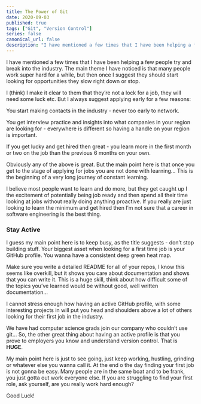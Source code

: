 ```yaml
---
title: The Power of Git
date: 2020-09-03
published: true
tags: ["Git", "Version Control"]
series: false
canonical_url: false
description: "I have mentioned a few times that I have been helping a few people try and break into the industry. The main theme I have noticed is that many people work super hard for a while, but then once I suggest they should start looking for opportunities they slow right down or stop."
---
```


I have mentioned a few times that I have been helping a few people try and break into the industry. The main theme I have noticed is that many people work super hard for a while, but then once I suggest they should start looking for opportunities they slow right down or stop.

I (think) I make it clear to them that they’re not a lock for a job, they will need some luck etc. But I always suggest applying early for a few reasons:

You start making contacts in the industry - never too early to network.

You get interview practice and insights into what companies in your region are looking for - everywhere is different so having a handle on your region is important.

If you get lucky and get hired then great - you learn more in the first month or two on the job than the previous 6 months on your own.

Obviously any of the above is great. But the main point here is that once you get to the stage of applying for jobs you are not done with learning… This is the beginning of a very long journey of constant learning.

I believe most people want to learn and do more, but they get caught up I the excitement of potentially being job ready and then spend all their time looking at jobs without really doing anything proactive. If you really are just looking to learn the minimum and get hired then I’m not sure that a career in software engineering is the best thing.

### Stay Active

I guess my main point here is to keep busy, as the title suggests - don’t stop building stuff. Your biggest asset when looking for a first time job is your GitHub profile. You wanna have a consistent deep green heat map.

Make sure you write a detailed README for all of your repos, I know this seems like overkill, but it shows you care about documentation and shows that you can write it. This is a huge skill, think about how difficult some of the topics you’ve learned would be without good, well written documentation…

I cannot stress enough how having an active GitHub profile, with some interesting projects in will put you head and shoulders above a lot of others looking for their first job in the industry.

We have had computer science grads join our company who couldn’t use git… So, the other great thing about having an active profile is that you prove to employers you know and understand version control. That is **HUGE**.

My main point here is just to see going, just keep working, hustling, grinding or whatever else you wanna call it. At the end o the day finding your first job is not gonna be easy. Many people are in the same boat and to be frank, you just gotta out work everyone else. If you are struggling to find your first role, ask yourself, are you really work hard enough?

Good Luck!
